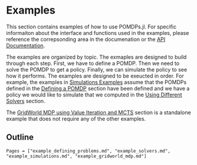 # Examples

This section contains examples of how to use POMDPs.jl. For specific informaiton about the interface and functions used in the examples, please reference the correpsonding area in the documenation or the [API Documentation](@ref).

The examples are organized by topic. The exmaples are designed to build through each step. First, we have to define a POMDP. Then we need to solve the POMDP to get a policy. Finally, we can simulate the policy to see how it performs. The examples are designed to be exeucted in order. For example, the examples in [Simulations Examples](@ref) assume that the POMDPs defined in the [Defining a POMDP](@ref) section have been defined and we have a policy we would like to simulate that we computed in the [Using Different Solvers](@ref) section.

The [GridWorld MDP using Value Iteration and MCTS](@ref) section is a standalone example that does not require any of the other examples.

## Outline
```@contents
Pages = ["example_defining_problems.md", "example_solvers.md", "example_simulations.md", "example_gridworld_mdp.md"]
```